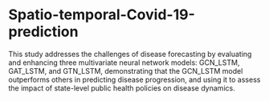 # Spatio-temporal-Covid-19-prediction
This study addresses the challenges of disease forecasting by evaluating and enhancing three multivariate neural network models: GCN_LSTM, GAT_LSTM, and GTN_LSTM, demonstrating that the GCN_LSTM model outperforms others in predicting disease progression, and using it to assess the impact of state-level public health policies on disease dynamics.
